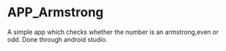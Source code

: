 # APP_Armstrong
A simple app which checks whether the number is an armstrong,even or odd. 
Done through android studio.
